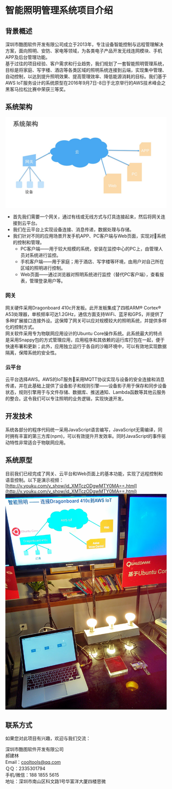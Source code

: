 # 智能照明管理系统项目介绍
## 背景概述
深圳市酷图软件开发有限公司成立于2013年，专注设备智能控制与远程管理解决方案，面向照明、安防、家电等领域，为各类电子产品开发无线连网模块、手机APP及后台管理功能。  
基于过往的项目经验、客户需求和行业趋势，我们规划了一套智能照明管理系统，目标是将家庭、写字楼、酒店等各类区域的照明系统连接到云端，实现集中管理、自动控制，以达到提升照明效果、提高管理效率、降低能源消耗的目标。我们基于AWS IoT服务设计的系统原型在2016年9月7日-8日于北京举行的AWS技术峰会之黑客马拉松比赛中荣获三等奖。  
## 系统架构
![系统架构](docs/lighting-arch.jpg)  
- 首先我们需要一个网关，通过有线或无线方式与灯具连接起来，然后将网关连接到云平台。
- 我们在云平台上实现设备连接、消息传递，数据处理与存储。
- 我们针对不同的应用场景开发手机APP、PC客户端与Web页面，实现对系统的控制和管理。
  - PC客户端——用于较大规模的系统，安装在监控中心的PC上，由管理人员对系统进行监控。
  - 手机客户端——用于家庭；用于酒店、写字楼等环境，由用户对自己所在区域的照明进行控制。
  - Web页面——通过浏览器对照明系统进行监控（替代PC客户端），查看报表，管理登录用户等。

### 网关
网关硬件采用Dragonboard 410c开发板。此开发板集成了四核ARM® Cortex® A53处理器，单核频率可达1.2GHz，通信方面支持WiFi、蓝牙和GPS，并提供了多种扩展接口连接外设。这保障了网关可以应对规模较大的照明系统，并提供多样化的控制方式。  
网关软件采用专为物联网应用设计的Ubuntu Core操作系统。此系统最大的特点是采用Snappy包的方式管理应用，应用程序和其依赖的运行库打包在一起，便于快速布署和更新；此外，应用独立运行于各自的沙箱环境中，可以有效地实现数据隔离，保障系统的安全性。

### 云平台
云平台选择AWS。AWS的IoT服务采用MQTT协议实现与设备的安全连接和消息传递，并在此基础上提供了设备影子和规则引擎——设备影子用于保存和同步设备状态，规则引擎用于与文件存储、数据库、推送通知、Lambda函数等其他云服务的整合。这令我们可以专注照明的业务逻辑，实现快速开发。  

## 开发技术
系统各部分的程序代码统一采用JavaScript语言编写，JavaScript无需编译，同时拥有丰富的第三方库(npm)，可以有效提升开发效率。同时JavaScript的事件驱动特性非常适合于物联网应用。  

## 系统原型
目前我们已经完成了网关、云平台和Web页面上的基本功能，实现了远程控制和语音控制。以下是演示视频：[http://v.youku.com/v_show/id_XMTczODgwMTY0MA==.html](http://v.youku.com/v_show/id_XMTczODgwMTY0MA==.html)  
![演示环境](docs/lighting-demo.png)  

## 联系方式
如果您对此项目有兴趣，欢迎与我们交流：  

深圳市酷图软件开发有限公司  
郝建林  
Email：cooltools@qq.com  
ＱＱ：2335301794  
手机/微信：188 1855 5615  
地址：深圳市南山区科文路1号华富洋大厦四楼思微  